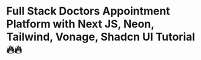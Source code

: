 # Full Stack Doctors Appointment Platform with Next JS, Neon, Tailwind, Vonage, Shadcn UI Tutorial 🔥🔥
